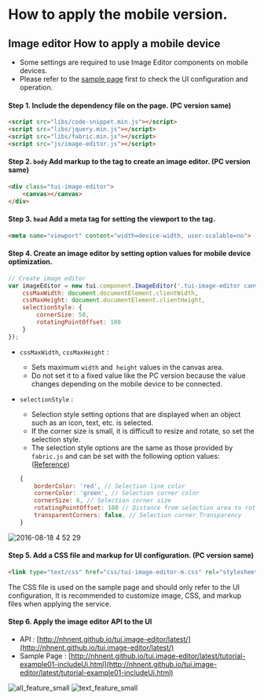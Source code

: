 # How to apply the mobile version.

## Image editor How to apply a mobile device

- Some settings are required to use Image Editor components on mobile devices.
- Please refer to the [sample page](http://nhnent.github.io/tui.image-editor/latest/tutorial-example03-mobile.html) first to check the UI configuration and operation.
 
#### Step 1. Include the dependency file on the page. (PC version same)
```html
<script src="libs/code-snippet.min.js"></script>
<script src="libs/jquery.min.js"></script>
<script src="libs/fabric.min.js"></script>
<script src="js/image-editor.js"></script>
```

#### Step 2. `body` Add markup to the tag to create an image editor. (PC version same)
```html
<div class="tui-image-editor">
    <canvas></canvas>
</div>
```

#### Step 3. `head` Add a meta tag for setting the viewport to the tag.
```html
<meta name="viewport" content="width=device-width, user-scalable=no">
```

#### Step 4. Create an image editor by setting option values for mobile device optimization.
```js
// Create image editor
var imageEditor = new tui.component.ImageEditor('.tui-image-editor canvas', {
    cssMaxWidth: document.documentElement.clientWidth,
    cssMaxHeight: document.documentElement.clientHeight,
    selectionStyle: {
        cornerSize: 50,
        rotatingPointOffset: 100
    }
});
```
- `cssMaxWidth`, `cssMaxHeight` :
  * Sets maximum `width` and` height` values in the canvas area.
  * Do not set it to a fixed value like the PC version because the value changes depending on the mobile device to be connected.
- `selectionStyle` :
  * Selection style setting options that are displayed when an object such as an icon, text, etc. is selected.
  * If the corner size is small, it is difficult to resize and rotate, so set the selection style.
  * The selection style options are the same as those provided by `fabric.js` and can be set with the following option values: ([Reference](http://fabricjs.com/customization))
  
  ```js
  {
      borderColor: 'red', // Selection line color
      cornerColor: 'green', // Selection corner color
      cornerSize: 6, // Selection corner size
      rotatingPointOffset: 100 // Distance from selection area to rotation corner
      transparentCorners: false, // Selection corner Transparency
  }
  ```
![2016-08-18 4 52 29](https://cloud.githubusercontent.com/assets/18183560/17766120/86f7c3fc-6564-11e6-86d7-554e8e946843.png)


#### Step 5. Add a CSS file and markup for UI configuration. (PC version same)
```html
<link type="text/css" href="css/tui-image-editor-m.css" rel="stylesheet">
```
>
The CSS file is used on the sample page and should only refer to the UI configuration,
It is recommended to customize image, CSS, and markup files when applying the service.


#### Step 6. Apply the image editor API to the UI
- API : [http://nhnent.github.io/tui.image-editor/latest/](http://nhnent.github.io/tui.image-editor/latest/)
- Sample Page : [http://nhnent.github.io/tui.image-editor/latest/tutorial-example01-includeUi.html](http://nhnent.github.io/tui.image-editor/latest/tutorial-example01-includeUi.html)

![all_feature_small](https://cloud.githubusercontent.com/assets/18183560/17803706/034ea17c-6633-11e6-914d-6602d12888f9.gif)
![text_feature_small](https://cloud.githubusercontent.com/assets/18183560/17803707/03530636-6633-11e6-8c03-cd5523716b9b.gif)

